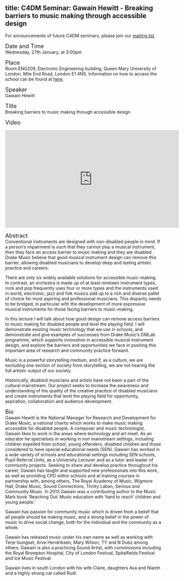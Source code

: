 title: C4DM Seminar: Gawain Hewitt - Breaking barriers to music making through accessible design
-----------------

<p>For announcements of future C4DM seminars, please join our <a href="/seminars.html">mailing list</a>.</p>


<span style="font-size: 130%;">Date and Time</span></br>
Wednesday, 27th January, at 3:00pm

<span style="font-size: 130%;">Place</span></br>
Room ENG209, Electronic Engineering building, Queen Mary University of London, Mile End Road, London E1 4NS. Information on how to access the school can be found at <a href="http://www.eecs.qmul.ac.uk/contact-us/">here</a>.

<span style="font-size: 130%;">Speaker</span></br>
Gawain Hewitt

<span style="font-size: 130%;">Title</span></br>
Breaking barriers to music making through accessible design

<span style="font-size: 130%;">Video</span></br>
<iframe width="560" height="315" src="https://www.youtube.com/embed/EHw8P6THiWs&rel=0" frameborder="0" allowfullscreen></iframe>

<span style="font-size: 130%;">Abstract</span></br>
Conventional instruments are designed with non-disabled people in mind. If a person’s impairment is such that they cannot play a musical instrument, then they face an access barrier to music making and they are disabled. Drake Music believe that good musical instrument design can remove this barrier, allowing disabled musicians to develop deep and lasting artistic practice and careers.

There are only six widely available solutions for accessible music-making. In contrast, an orchestra is made up of at least nineteen instrument types, rock and pop frequently uses four or more types and the instruments used in world, electronic, jazz and folk musics add up to a rich and diverse pallet of choice for most aspiring and professional musicians. This disparity needs to be bridged, in particular with the development of more expressive musical instruments for those facing barriers to music-making.

In this lecture I will talk about how good design can remove access barriers to music making for disabled people and level the playing field. I will demonstrate existing music technology that we use in schools, and demonstrate and give examples of successes from Drake Music’s DMLab programme, which supports innovation in accessible musical instrument design, and explore the barriers and opportunities we face in pushing this important area of research and community practice forward.

Music is a powerful storytelling medium, and if, as a culture, we are excluding one section of society from storytelling, we are not hearing the full artistic output of our society.

Historically, disabled musicians and artists have not been a part of the cultural mainstream. Our project seeks to increase the awareness and understanding of the quality of the creative practice of disabled musicians and create instruments that level the playing field for opportunity, aspiration, collaboration and audience development.

<span style="font-size: 130%;">Bio</span></br>
Gawain Hewitt is the National Manager for Research and Development for Drake Music, a national charity which works to make music making accessible for disabled people. A composer and music technologist, Gawain likes to work in the areas where technology and art meet. As an educator he specialises in working in non mainstream settings, including children expelled from school, young offenders, disabled children and those considered to have special educational needs (SEN). Gawain has worked in a wide variety of schools and educational settings including SEN schools, Pupil Referral Units, as a University Lecturer and as a tutor and leader of community projects. Seeking to share and develop practice throughout his career, Gawain has taught and supported new professionals into this work, as well as providing CPD within schools and at training courses in partnership with, among others, The Royal Academy of Music, Wigmore Hall, Drake Music, Sound Connections, Trinity Laban, Serious and Community Music. In 2013 Gawain was a contributing author to the Music Mark book ‘Reaching Out: Music education with ‘hard to reach’ children and young people.’

Gawain has passion for community music which is driven from a belief that all people should be making music, and a strong belief in the power of music to drive social change, both for the individual and the community as a whole.

Gawain has released music under his own name as well as working with Terje Isungset, Arve Hendriksen, Mary Wilson, TY and N Dubz among others. Gawain is also a practicing Sound Artist, with commissions including the Royal Brompton Hospital, City of London Festival, Spitalfields Festival and Ice Music Festival.

Gawain lives in south London with his wife Claire, daughters Ava and Niamh and a highly strung cat called Rudi.


